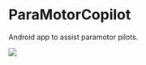 # ParaMotorCopilot
Android app to assist paramotor pilots.



![](https://user-images.githubusercontent.com/11819134/170112996-20d6c52a-bc8d-4a5d-add6-ea20b06aba22.png)